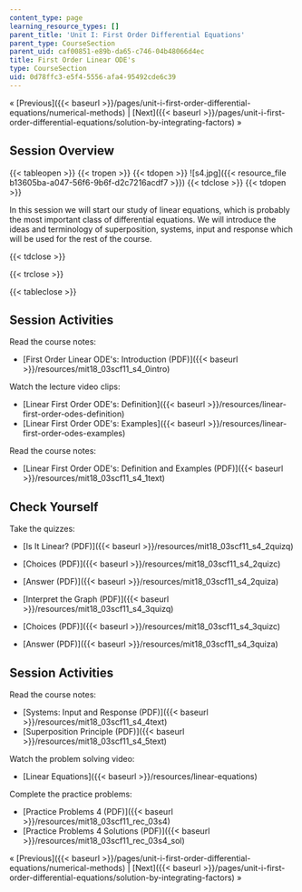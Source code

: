 ```yaml
---
content_type: page
learning_resource_types: []
parent_title: 'Unit I: First Order Differential Equations'
parent_type: CourseSection
parent_uid: caf00851-e89b-da65-c746-04b48066d4ec
title: First Order Linear ODE's
type: CourseSection
uid: 0d78ffc3-e5f4-5556-afa4-95492cde6c39
---
```


« [Previous]({{< baseurl >}}/pages/unit-i-first-order-differential-equations/numerical-methods) | [Next]({{< baseurl >}}/pages/unit-i-first-order-differential-equations/solution-by-integrating-factors) »

Session Overview
----------------

{{< tableopen >}}
{{< tropen >}}
{{< tdopen >}}
![s4.jpg]({{< resource_file b13605ba-a047-56f6-9b6f-d2c7216acdf7 >}})
{{< tdclose >}}
{{< tdopen >}}


In this session we will start our study of linear equations, which is probably the most important class of differential equations. We will introduce the ideas and terminology of superposition, systems, input and response which will be used for the rest of the course.


{{< tdclose >}}

{{< trclose >}}

{{< tableclose >}}

Session Activities
------------------

Read the course notes:

*   [First Order Linear ODE's: Introduction (PDF)]({{< baseurl >}}/resources/mit18_03scf11_s4_0intro)

Watch the lecture video clips:

*   [Linear First Order ODE's: Definition]({{< baseurl >}}/resources/linear-first-order-odes-definition)
*   [Linear First Order ODE's: Examples]({{< baseurl >}}/resources/linear-first-order-odes-examples)

Read the course notes:

*   [Linear First Order ODE's: Definition and Examples (PDF)]({{< baseurl >}}/resources/mit18_03scf11_s4_1text)

Check Yourself
--------------

Take the quizzes:

*   [Is It Linear? (PDF)]({{< baseurl >}}/resources/mit18_03scf11_s4_2quizq)
*   [Choices (PDF)]({{< baseurl >}}/resources/mit18_03scf11_s4_2quizc)
*   [Answer (PDF)]({{< baseurl >}}/resources/mit18_03scf11_s4_2quiza)
  
*   [Interpret the Graph (PDF)]({{< baseurl >}}/resources/mit18_03scf11_s4_3quizq)
*   [Choices (PDF)]({{< baseurl >}}/resources/mit18_03scf11_s4_3quizc)
*   [Answer (PDF)]({{< baseurl >}}/resources/mit18_03scf11_s4_3quiza)

Session Activities
------------------

Read the course notes:

*   [Systems: Input and Response (PDF)]({{< baseurl >}}/resources/mit18_03scf11_s4_4text)
*   [Superposition Principle (PDF)]({{< baseurl >}}/resources/mit18_03scf11_s4_5text)

Watch the problem solving video:

*   [Linear Equations]({{< baseurl >}}/resources/linear-equations)

Complete the practice problems:

*   [Practice Problems 4 (PDF)]({{< baseurl >}}/resources/mit18_03scf11_rec_03s4)
*   [Practice Problems 4 Solutions (PDF)]({{< baseurl >}}/resources/mit18_03scf11_rec_03s4_sol)

« [Previous]({{< baseurl >}}/pages/unit-i-first-order-differential-equations/numerical-methods) | [Next]({{< baseurl >}}/pages/unit-i-first-order-differential-equations/solution-by-integrating-factors) »